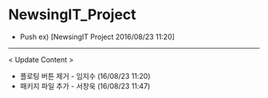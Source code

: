 # NewsingIT_Project

* Push ex) [NewsingIT Project 2016/08/23 11:20]

-----------------------------------------

< Update Content >

* 플로팅 버튼 제거 - 임지수 (16/08/23 11:20)
* 패키지 파일 추가 - 서창욱 (16/08/23 11:47)
